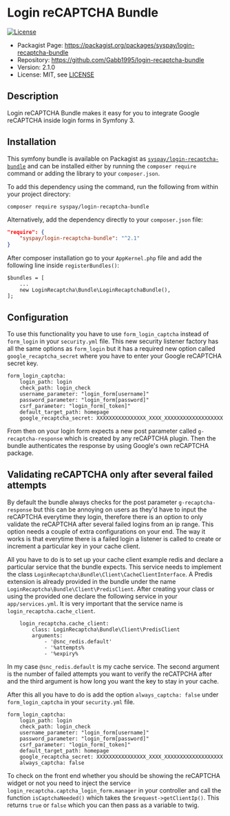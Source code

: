 Login reCAPTCHA Bundle
===================
[![License](https://img.shields.io/packagist/l/syspay/login-recaptcha-bundle.svg)](https://packagist.org/packages/syspay/login-recaptcha-bundle)

* Packagist Page:  https://packagist.org/packages/syspay/login-recaptcha-bundle
* Repository: https://github.com/Gabb1995/login-recaptcha-bundle
* Version: 2.1.0
* License: MIT, see [LICENSE](LICENSE)

## Description
Login reCAPTCHA Bundle makes it easy for you to integrate Google reCAPTCHA inside login forms in Symfony 3.

## Installation
This symfony bundle is available on Packagist as
[`syspay/login-recaptcha-bundle`](https://packagist.org/packages/syspay/login-recaptcha-bundle) and can be
installed either by running the `composer require` command or adding the library
to your `composer.json`.

To add this dependency using the command, run the following from within your
project directory:
```
composer require syspay/login-recaptcha-bundle
```

Alternatively, add the dependency directly to your `composer.json` file:
```json
"require": {
    "syspay/login-recaptcha-bundle": "^2.1"
}
```
After composer installation go to your `AppKernel.php` file and add the following line inside `registerBundles()`:
```
$bundles = [
    ...
    new LoginRecaptcha\Bundle\LoginRecaptchaBundle(),
];
```

## Configuration

To use this functionality you have to use `form_login_captcha` instead of `form_login` in your `security.yml` file. This new security listener factory has all the same options as `form_login` but it has a required new option called `google_recaptcha_secret` where you have to enter your Google reCAPTCHA secret key.

```
form_login_captcha:
    login_path: login
    check_path: login_check
    username_parameter: "login_form[username]"
    password_parameter: "login_form[password]"
    csrf_parameter: "login_form[_token]"
    default_target_path: homepage
    google_recaptcha_secret: XXXXXXXXXXXXXXXX_XXXX_XXXXXXXXXXXXXXXXXXX
```

From then on your login form expects a new post parameter called `g-recaptcha-response` which is created by any reCAPTCHA plugin. Then the bundle authenticates the response by using Google's own reCAPTCHA package.

## Validating reCAPTCHA only after several failed attempts

By default the bundle always checks for the post parameter `g-recaptcha-response` but this can be annoying on users as they'd have to input the reCAPTCHA everytime they login, therefore there is an option to only validate the reCAPTCHA after several failed logins from an ip range. This option needs a couple of extra configurations on your end. The way it works is that everytime there is a failed login a listener is called to create or increment a particular key in your cache client.

All you have to do is to set up your cache client example redis and declare a particular service that the bundle expects. This service needs to implement the class `LoginRecaptcha\Bundle\Client\CacheClientInterface`. A Predis extension is already provided in the bundle under the name `LoginRecaptcha\Bundle\Client\PredisClient`. After creating your class or using the provided one declare the following service in your `app/services.yml`. It is very important that the service name is `login_recaptcha.cache_client`.

```
    login_recaptcha.cache_client:
        class: LoginRecaptcha\Bundle\Client\PredisClient
        arguments:
            - '@snc_redis.default'
            - '%attempts%
            - '%expiry%
```

In my case `@snc_redis.default` is my cache service. The second argument is the number of failed attempts you want to verify the reCATPCHA after and the third argument is how long you want the key to stay in your cache.

After this all you have to do is add the option `always_captcha: false` under `form_login_captcha` in your `security.yml` file.
```
form_login_captcha:
    login_path: login
    check_path: login_check
    username_parameter: "login_form[username]"
    password_parameter: "login_form[password]"
    csrf_parameter: "login_form[_token]"
    default_target_path: homepage
    google_recaptcha_secret: XXXXXXXXXXXXXXXX_XXXX_XXXXXXXXXXXXXXXXXXX
    always_captcha: false
```

To check on the front end whether you should be showing the reCAPTCHA widget or not you need to inject the service `login_recaptcha.captcha_login_form.manager` in your controller and call the function `isCaptchaNeeded()` which takes the `$request->getClientIp()`. This returns `true` or `false` which you can then pass as a variable to twig.
